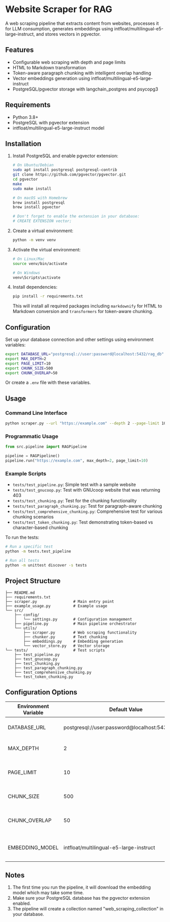 # Website Scraper for RAG

A web scraping pipeline that extracts content from websites, processes it for LLM consumption, generates embeddings using intfloat/multilingual-e5-large-instruct, and stores vectors in pgvector.

## Features
- Configurable web scraping with depth and page limits
- HTML to Markdown transformation
- Token-aware paragraph chunking with intelligent overlap handling
- Vector embeddings generation using intfloat/multilingual-e5-large-instruct
- PostgreSQL/pgvector storage with langchain_postgres and psycopg3

## Requirements
- Python 3.8+
- PostgreSQL with pgvector extension
- intfloat/multilingual-e5-large-instruct model

## Installation

1. Install PostgreSQL and enable pgvector extension:
   ```bash
   # On Ubuntu/Debian
   sudo apt install postgresql postgresql-contrib
   git clone https://github.com/pgvector/pgvector.git
   cd pgvector
   make
   sudo make install
   
   # On macOS with Homebrew
   brew install postgresql
   brew install pgvector
   
   # Don't forget to enable the extension in your database:
   # CREATE EXTENSION vector;
   ```

2. Create a virtual environment:
   ```bash
   python -m venv venv
   ```

3. Activate the virtual environment:
   ```bash
   # On Linux/Mac
   source venv/bin/activate
   
   # On Windows
   venv\Scripts\activate
   ```

4. Install dependencies:
   ```bash
   pip install -r requirements.txt
   ```
   
   This will install all required packages including `markdownify` for HTML to Markdown conversion and `transformers` for token-aware chunking.

## Configuration

Set up your database connection and other settings using environment variables:

```bash
export DATABASE_URL="postgresql://user:password@localhost:5432/rag_db"
export MAX_DEPTH=2
export PAGE_LIMIT=10
export CHUNK_SIZE=500
export CHUNK_OVERLAP=50
```

Or create a `.env` file with these variables.

## Usage

### Command Line Interface
```bash
python scraper.py --url "https://example.com" --depth 2 --page-limit 10
```

### Programmatic Usage
```python
from src.pipeline import RAGPipeline

pipeline = RAGPipeline()
pipeline.run("https://example.com", max_depth=2, page_limit=10)
```

### Example Scripts
- `tests/test_pipeline.py`: Simple test with a sample website
- `tests/test_gnucoop.py`: Test with GNUcoop website that was returning 403
- `tests/test_chunking.py`: Test for the chunking functionality
- `tests/test_paragraph_chunking.py`: Test for paragraph-aware chunking
- `tests/test_comprehensive_chunking.py`: Comprehensive test for various chunking scenarios
- `tests/test_token_chunking.py`: Test demonstrating token-based vs character-based chunking

To run the tests:
```bash
# Run a specific test
python -m tests.test_pipeline

# Run all tests
python -m unittest discover -s tests
```

## Project Structure
```
├── README.md
├── requirements.txt
├── scraper.py                # Main entry point
├── example_usage.py          # Example usage
└── src/
    ├── config/
    │   └── settings.py       # Configuration management
    ├── pipeline.py           # Main pipeline orchestrator
    └── utils/
        ├── scraper.py        # Web scraping functionality
        ├── chunker.py        # Text chunking
        ├── embeddings.py     # Embedding generation
        └── vector_store.py   # Vector storage
└── tests/                    # Test scripts
    ├── test_pipeline.py
    ├── test_gnucoop.py
    ├── test_chunking.py
    ├── test_paragraph_chunking.py
    ├── test_comprehensive_chunking.py
    └── test_token_chunking.py
```

## Configuration Options

| Environment Variable | Default Value | Description |
|---------------------|---------------|-------------|
| DATABASE_URL | postgresql://user:password@localhost:5432/rag_db | PostgreSQL connection string |
| MAX_DEPTH | 2 | Maximum crawling depth |
| PAGE_LIMIT | 10 | Maximum number of pages to scrape |
| CHUNK_SIZE | 500 | Size of text chunks in characters |
| CHUNK_OVERLAP | 50 | Overlap between chunks in characters |
| EMBEDDING_MODEL | intfloat/multilingual-e5-large-instruct | Sentence transformer model for embeddings |

## Notes

1. The first time you run the pipeline, it will download the embedding model which may take some time.
2. Make sure your PostgreSQL database has the pgvector extension enabled.
3. The pipeline will create a collection named "web_scraping_collection" in your database.